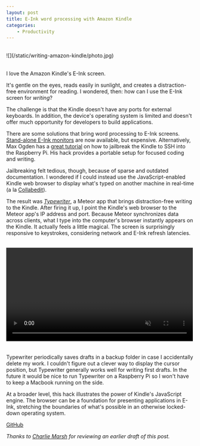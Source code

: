 ```yaml
---
layout: post
title: E-Ink word processing with Amazon Kindle
categories:
    - Productivity
---
```


<br />
![](/static/writing-amazon-kindle/photo.jpg)
<br /><br />

I love the Amazon Kindle's E-Ink screen.

It's gentle on the eyes, reads easily in sunlight, and creates a distraction-free environment for reading. I wondered, then: how can I use the E-Ink screen for _writing_?

The challenge is that the Kindle doesn't have any ports for external keyboards. In addition, the device's operating system is limited and doesn't offer much opportunity for developers to build applications.

There are some solutions that bring word processing to E-Ink screens. [Stand-alone E-Ink monitors](http://blog.the-ebook-reader.com/2015/01/15/paperlike-13-3-e-ink-monitor-by-dasung-tech-videos/) are now available, but expensive. Alternatively, Max Ogden has a [great tutorial](http://maxogden.com/kindleberry-wireless.html) on how to jailbreak the Kindle to SSH into the Raspberry Pi. His hack provides a portable setup for focused coding and writing.

Jailbreaking felt tedious, though, because of sparse and outdated documentation. I wondered if I could instead use the JavaScript-enabled Kindle web browser to display what's typed on another machine in real-time (a la [Collabedit](http://collabedit.com/)).

The result was [_Typewriter_](https://github.com/shbhrsaha/typewriter), a Meteor app that brings distraction-free writing to the Kindle. After firing it up, I point the Kindle's web browser to the Meteor app's IP address and port. Because Meteor synchronizes data across clients, what I type into the computer's browser instantly appears on the Kindle. It actually feels a little magical. The screen is surprisingly responsive to keystrokes, considering network and E-Ink refresh latencies.

<br />
<video width="500" autoplay="autoplay" loop muted>
  <source src="/static/writing-amazon-kindle/clip.mp4" type="video/mp4" />
  Your browser does not support the video tag.
</video>
<br /><br />

Typewriter periodically saves drafts in a backup folder in case I accidentally delete my work. I couldn't figure out a clever way to display the cursor position, but Typewriter generally works well for writing first drafts. In the future it would be nice to run Typewriter on a Raspberry Pi so I won't have to keep a Macbook running on the side.

At a broader level, this hack illustrates the power of Kindle's JavaScript engine. The browser can be a foundation for presenting applications in E-Ink, stretching the boundaries of what's possible in an otherwise locked-down operating system.

[GitHub](https://github.com/shbhrsaha/typewriter)

_Thanks to [Charlie Marsh](http://www.crmarsh.com/) for reviewing an earlier draft of this post._
